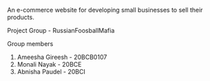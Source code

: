 An e-commerce website for developing small businesses to sell their products.

Project Group - RussianFoosballMafia

Group members
1. Ameesha Gireesh - 20BCB0107
2. Monali Nayak - 20BCE
3. Abnisha Paudel - 20BCI